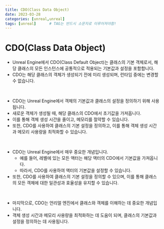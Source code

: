 ```yaml
---
title: CDO(Class Data Object)
date: 2023-03-28
categories: [unreal,unreal]
tags: [unreal]		# TAG는 반드시 소문자로 이루어져야함!
---
```


CDO(Class Data Object)
=========================

* Unreal Engine에서 CDO(Class Default Object)는 클래스의 기본 객체로서, 해당 클래스의 모든 인스턴스에 공통적으로 적용되는 기본값과 설정을 포함합니다.
* CDO는 해당 클래스의 객체가 생성되기 전에 미리 생성되며, 런타임 중에는 변경할 수 없습니다.

<br>

* CDO는 Unreal Engine에서 객체의 기본값과 클래스의 설정을 정의하기 위해 사용됩니다.
* 새로운 객체가 생성될 때, 해당 클래스의 CDO에서 초기값을 가져옵니다.
* 이를 통해 객체 생성 시간을 줄이고, 메모리를 절약할 수 있습니다.
* 또한, CDO를 사용하여 클래스의 기본 설정을 정의하고, 이를 통해 객체 생성 시간과 메모리 사용량을 최적화할 수 있습니다.

<br>

* CDO는 Unreal Engine에서 매우 중요한 개념입니다.
  * 예를 들어, 레벨에 있는 모든 액터는 해당 액터의 CDO에서 기본값을 가져옵니다.
  * 따라서, CDO를 사용하여 액터의 기본값을 설정할 수 있습니다.
* 또한, CDO를 사용하여 클래스의 기본 설정을 정의할 수 있으며, 이를 통해 클래스의 모든 객체에 대한 일관성과 효율성을 유지할 수 있습니다.

<br>

* 마지막으로, CDO는 언리얼 엔진에서 클래스와 객체를 이해하는 데 중요한 개념입니다.
* 객체 생성 시간과 메모리 사용량을 최적화하는 데 도움이 되며, 클래스의 기본값과 설정을 정의하는 데 사용됩니다.
